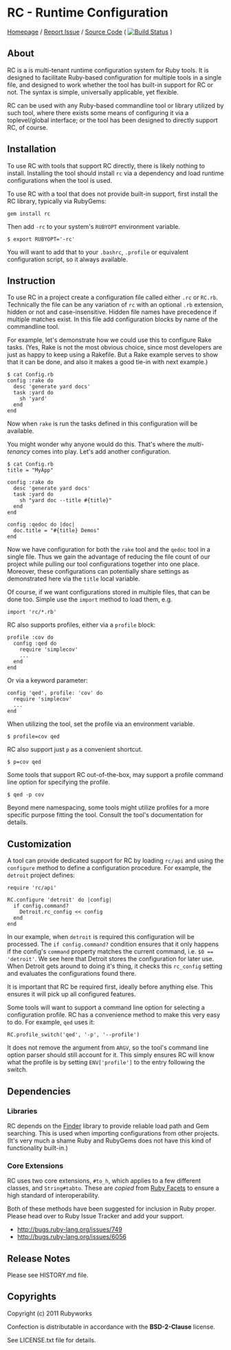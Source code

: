 # RC - Runtime Configuration

[Homepage](http://rubyworks.github.com/rc) /
[Report Issue](http://github.com/rubyworks/rc/issues) /
[Source Code](http://github.com/rubyworks/rc)
( [![Build Status](https://secure.travis-ci.org/rubyworks/rc.png)](http://travis-ci.org/rubyworks/rc) )


## About

RC is a is multi-tenant runtime configuration system for Ruby tools.
It is designed to facilitate Ruby-based configuration for multiple
tools in a single file, and designed to work whether the tool
has built-in support for RC or not. The syntax is simple, universally
applicable, yet flexible.

RC can be used with any Ruby-based commandline tool or library utilized by
such tool, where there exists some means of configuring it via a toplevel/global
interface; or the tool has been designed to directly support RC, of course.


## Installation

To use RC with tools that support RC directly, there is likely nothing to
install. Installing the tool should install `rc` via a dependency and
load runtime configurations when the tool is used.

To use RC with a tool that does not provide built-in support, first install
the RC library, typically via RubyGems:

    gem install rc

Then add `-rc` to your system's `RUBYOPT` environment variable.

    $ export RUBYOPT='-rc'

You will want to add that to your `.bashrc`, `.profile` or equivalent configuration
script, so it always available.


## Instruction

To use RC in a project create a configuration file called either `.rc` or `RC.rb`. 
Technically the file can be any variation of `rc` with an optional `.rb` extension,
hidden or not and case-insensitive. Hidden file names have precedence if multiple
matches exist. In this file add configuration blocks by name of the commandline tool.

For example, let's demonstrate how we could use this to configure Rake tasks.
(Yes, Rake is not the most obvious choice, since most developers are just as happy
to keep using a Rakefile. But a Rake example serves to show that it can be done,
and also it makes a good tie-in with next example.)

    $ cat Config.rb
    config :rake do
      desc 'generate yard docs'
      task :yard do
        sh 'yard'
      end
    end

Now when `rake` is run the tasks defined in this configuration will be available.

You might wonder why anyone would do this. That's where the *multi-tenancy*
comes into play. Let's add another configuration.

    $ cat Config.rb
    title = "MyApp"

    config :rake do
      desc 'generate yard docs'
      task :yard do
        sh "yard doc --title #{title}"
      end
    end

    config :qedoc do |doc|
      doc.title = "#{title} Demos"
    end

Now we have configuration for both the `rake` tool and the `qedoc` tool in
a single file. Thus we gain the advantage of reducing the file count of our 
project while pulling our tool configurations together into one place.
Moreover, these configurations can potentially share settings as demonstrated
here via the `title` local variable.

Of course, if we want configurations stored in multiple files, that can be done
too. Simple use the `import` method to load them, e.g.

    import 'rc/*.rb'

RC also supports profiles, either via a `profile` block:

    profile :cov do
      config :qed do
        require 'simplecov'
        ...
      end
    end

Or via a keyword parameter:

    config 'qed', profile: 'cov' do
      require 'simplecov'
      ...
    end

When utilizing the tool, set the profile via an environment variable.

    $ profile=cov qed

RC also support just `p` as a convenient shortcut.

    $ p=cov qed

Some tools that support RC out-of-the-box, may support a profile command
line option for specifying the profile.

    $ qed -p cov

Beyond mere namespacing, some tools might utilize profiles for a more specific
purpose fitting the tool. Consult the tool's documentation for details.


## Customization

A tool can provide dedicated support for RC by loading `rc/api` and using the
`configure` method to define a configuration procedure. For example, 
the `detroit` project defines:

    require 'rc/api'

    RC.configure 'detroit' do |config|
      if config.command?
        Detroit.rc_config << config
      end
    end

In our example, when `detroit` is required this configuration will be processed.
The `if config.command?` condition ensures that it only happens if the config's
`command` property matches the current command, i.e. `$0 == 'detroit'`. We see
here that Detroit stores the configuration for later use. When Detroit gets
around to doing it's thing, it checks this `rc_config` setting and evaluates
the configurations found there.

It is important that RC be required first, ideally before anything else. This
ensures it will pick up all configured features.

Some tools will want to support a command line option for selecting a 
configuration profile. RC has a convenience method to make this very
easy to do. For example, `qed` uses it:

    RC.profile_switch('qed', '-p', '--profile')

It does not remove the argument from `ARGV`, so the tool's command line option
parser should still account for it. This simply ensures RC will know what the
profile is by setting `ENV['profile']` to the entry following the switch.


## Dependencies

### Libraries

RC depends on the [Finder](http://rubyworks.github.com/finder) library
to provide reliable load path and Gem searching. This is used when importing
configurations from other projects. (It's very much a shame Ruby and RubyGems
does not have this kind of functionality built-in.)

### Core Extensions

RC uses two core extensions, `#to_h`, which applies to a few different
classes, and `String#tabto`. These are *copied* from
[Ruby Facets](http://rubyworks.github.com/facets) to ensure a high
standard of interoperability.

Both of these methods have been suggested for inclusion in Ruby proper.
Please head over to Ruby Issue Tracker and add your support.

* http://bugs.ruby-lang.org/issues/749
* http://bugs.ruby-lang.org/issues/6056


## Release Notes

Please see HISTORY.md file.


## Copyrights

Copyright (c) 2011 Rubyworks

Confection is distributable in accordance with the **BSD-2-Clause** license.

See LICENSE.txt file for details.

